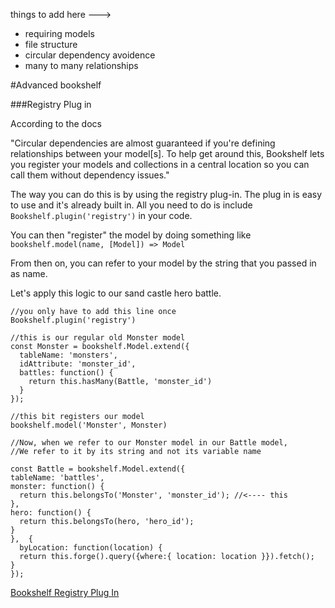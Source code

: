 things to add here --->
  - requiring models
  - file structure
  - circular dependency avoidence
  - many to many relationships 

  #Advanced bookshelf

  ###Registry Plug in

  According to the docs 

  "Circular dependencies are almost guaranteed if you're defining relationships between your model[s]. To help get around this, Bookshelf lets you register your models and collections in a central location so you can call them without dependency issues."

  The way you can do this is by using the registry plug-in. The plug in is easy to use and it's already built in. All you need to do is include `Bookshelf.plugin('registry')` in your code.

  You can then "register" the model by doing something like
  `bookshelf.model(name, [Model]) => Model`

  From then on, you can refer to your model by the string that you passed in as name.

  Let's apply this logic to our sand castle hero battle.

  ```
  //you only have to add this line once
  Bookshelf.plugin('registry')

  //this is our regular old Monster model
  const Monster = bookshelf.Model.extend({
    tableName: 'monsters',
    idAttribute: 'monster_id',
    battles: function() {
      return this.hasMany(Battle, 'monster_id')
    }
  });

  //this bit registers our model
  bookshelf.model('Monster', Monster)

  //Now, when we refer to our Monster model in our Battle model,
  //We refer to it by its string and not its variable name

  const Battle = bookshelf.Model.extend({
  tableName: 'battles',
  monster: function() {
    return this.belongsTo('Monster', 'monster_id'); //<---- this 
  },
  hero: function() {
    return this.belongsTo(hero, 'hero_id');
  }
},  {
    byLocation: function(location) {
    return this.forge().query({where:{ location: location }}).fetch();
  }
});

  ``` 

  [Bookshelf Registry Plug In](https://github.com/tgriesser/bookshelf/wiki/Plugin:-Model-Registry)